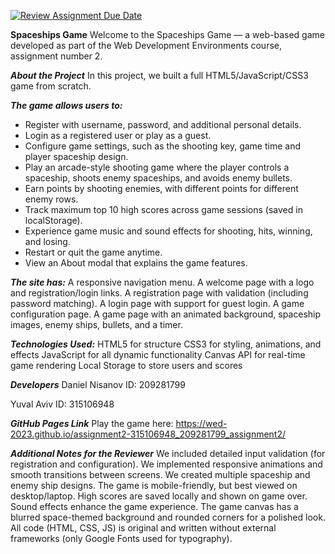 [![Review Assignment Due Date](https://classroom.github.com/assets/deadline-readme-button-22041afd0340ce965d47ae6ef1cefeee28c7c493a6346c4f15d667ab976d596c.svg)](https://classroom.github.com/a/C1S6S1cK)

**Spaceships Game**
Welcome to the Spaceships Game — a web-based game developed as part of the Web Development Environments course, assignment number 2.

***About the Project***
In this project, we built a full HTML5/JavaScript/CSS3 game from scratch.

***The game allows users to:***
- Register with username, password, and additional personal details.
- Login as a registered user or play as a guest.
- Configure game settings, such as the shooting key, game time and player spaceship design.
- Play an arcade-style shooting game where the player controls a spaceship, shoots enemy spaceships, and avoids enemy bullets.
- Earn points by shooting enemies, with different points for different enemy rows.
- Track maximum top 10 high scores across game sessions (saved in localStorage).
- Experience game music and sound effects for shooting, hits, winning, and losing.
- Restart or quit the game anytime.
- View an About modal that explains the game features.

***The site has:***
A responsive navigation menu.
A welcome page with a logo and registration/login links.
A registration page with validation (including password matching).
A login page with support for guest login.
A game configuration page.
A game page with an animated background, spaceship images, enemy ships, bullets, and a timer.

***Technologies Used:***
HTML5 for structure
CSS3 for styling, animations, and effects
JavaScript for all dynamic functionality
Canvas API for real-time game rendering
Local Storage to store users and scores

***Developers***
Daniel Nisanov
ID: 209281799

Yuval Aviv
ID: 315106948

***GitHub Pages Link***
Play the game here:
https://wed-2023.github.io/assignment2-315106948_209281799_assignment2/

***Additional Notes for the Reviewer***
We included detailed input validation (for registration and configuration).
We implemented responsive animations and smooth transitions between screens.
We created multiple spaceship and enemy ship designs.
The game is mobile-friendly, but best viewed on desktop/laptop.
High scores are saved locally and shown on game over.
Sound effects enhance the game experience.
The game canvas has a blurred space-themed background and rounded corners for a polished look.
All code (HTML, CSS, JS) is original and written without external frameworks (only Google Fonts used for typography).
